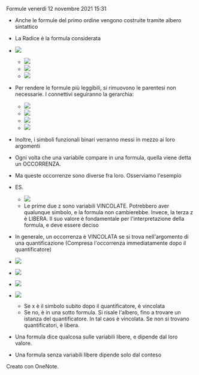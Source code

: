 Formule
venerdì 12 novembre 2021
15:31

- Anche le formule del primo ordine vengono costruite tramite albero sintattico
- La Radice è la formula considerata
- ![](58204a99998b4a919e0416a9a0966736.png)
    - ![](f3ef3a5faa814019a8a841f14b8fdece.png)
    - ![](138aaee3035e437281e5ed152498b1fd.png)
    - ![](166791afe4f44210a3acc9c27767f8b8.png)

- Per rendere le formule più leggibili, si rimuovono le parentesi non necessarie. I connettivi seguiranno la gerarchia:
    - ![](084b618c635c4fa3b5b04627a8c3aa61.png)
    - ![](fd91a083ae5c4e9d93aa2596835b2e01.png)
    - ![](131b832e8dcf403c90236bd9343b6290.png)
    - ![](47f270bc94044a85b3c8cef7ea2e1420.png)
- Inoltre, i simboli funzionali binari verranno messi in mezzo ai loro argomenti

- Ogni volta che una variabile compare in una formula, quella viene detta un OCCORRENZA.
- Ma queste occorrenze sono diverse fra loro. Osserviamo l'esempio
- ES.
    - ![](0257ac0cbe914dde8cea259ec0a55716.png)
    - Le prime due z sono variabili VINCOLATE. Potrebbero aver qualunque simbolo, e la formula non cambierebbe. Invece, la terza z è LIBERA. Il suo valore è fondamentale per l'interpretazione della formula, e deve essere deciso

- In generale, un occorrenza è VINCOLATA se si trova nell'argomento di una quantificazione (Compresa l'occorrenza immediatamente dopo il quantificatore)
- ![](f2b62a3a65764589a018c34fa46ff181.png)
- ![](7cac220b93d44429b675360e5e19cfd2.png)
- ![](57e7c92b642b4b0aa97dd21c67996d82.png)

- ![](821770faedd945ad80471fc733f231fa.png)
    - Se x è il simbolo subito dopo il quantificatore, è vincolata
    - Se no, è in una sotto formula. Si risale l'albero, fino a trovare un istanza del quantificatore. In tal caos è vincolata. Se non si trovano quantificatori, è libera.

- Una formula dice qualcosa sulle variabili libere, e dipende dal loro valore.
- Una formula senza variabili libere dipende solo dal conteso

Creato con OneNote.